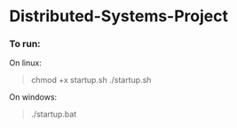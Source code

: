 # Distributed-Systems-Project


### To run:

On linux:

 >  chmod +x startup.sh
 > ./startup.sh

On windows:
 > ./startup.bat
